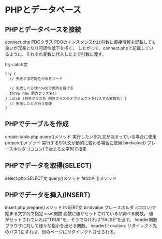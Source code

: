 # PHPとデータベース

## PHPとデータベースを接続
connect.php
PDOクラス
  PDOのインスタンス化は引数に直接情報を記載しても良いが冗長となり可読性低下を招く。
  したがって、connect.phpで記載しているように、それぞれ変数に代入した上で引数に渡す。

try-catch文
```
try {
  // 失敗する可能性があるコード

  // 失敗したらthrow文で例外を投げる
  throw new 例外クラス名()
} catch (例外クラス名 例外クラスのオブジェクトを代入する変数名) {
  // 失敗したとき行う処理
}
```

## PHPでテーブルを作成
create-table.php
query()メソッド
  実行したいSQL文が決まっている場合に使用
prepare()メソッド
  実行するSQL文が動的に変わる場合に使用
  bindvalue()
    プレースホルダ
      :(コロン)で始まる文字列で指定

## PHPでデータを取得(SELECT)
select.php
SELECT文
query()メソッド
fetchAll()メソッド

## PHPでデータを挿入(INSERT)
insert.php
prepare()メソッド
INSERT文
bindvalue
  プレースホルダ
  :(コロン)で始まる文字列で指定
isset関数
  変数に値がセットされているか調べる関数。
  値がセットされていれば"TRUE"を、そうでなければ"FALSE"を返す。
header関数
  ブラウザに対して様々な指示を出せる関数。
  header('Location: リダイレクト先のパス')にすれば、別のページにリダイレクトさせられる。